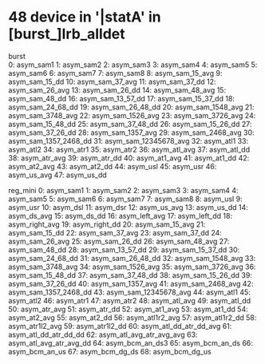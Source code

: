 # 48 device in '|statA' in [burst_]lrb_alldet
  burst                                             
0: asym_sam1
1: asym_sam2
2: asym_sam3
3: asym_sam4
4: asym_sam5
5: asym_sam6
6: asym_sam7
7: asym_sam8
8: asym_sam_15_avg
9: asym_sam_15_dd
10: asym_sam_37_avg
11: asym_sam_37_dd
12: asym_sam_26_avg
13: asym_sam_26_dd
14: asym_sam_48_avg
15: asym_sam_48_dd
16: asym_sam_13_57_dd
17: asym_sam_15_37_dd
18: asym_sam_24_68_dd
19: asym_sam_26_48_dd
20: asym_sam_1548_avg
21: asym_sam_3748_avg
22: asym_sam_1526_avg
23: asym_sam_3726_avg
24: asym_sam_15_48_dd
25: asym_sam_37_48_dd
26: asym_sam_15_26_dd
27: asym_sam_37_26_dd
28: asym_sam_1357_avg
29: asym_sam_2468_avg
30: asym_sam_1357_2468_dd
31: asym_sam_12345678_avg
32: asym_atl1
33: asym_atl2
34: asym_atr1
35: asym_atr2
36: asym_atl_avg
37: asym_atl_dd
38: asym_atr_avg
39: asym_atr_dd
40: asym_at1_avg
41: asym_at1_dd
42: asym_at2_avg
43: asym_at2_dd
44: asym_usl
45: asym_usr
46: asym_us_avg
47: asym_us_dd


  reg_mini
0: asym_sam1
1: asym_sam2
2: asym_sam3
3: asym_sam4
4: asym_sam5
5: asym_sam6
6: asym_sam7
7: asym_sam8
8: asym_usl
9: asym_usr
10: asym_dsl
11: asym_dsr
12: asym_us_avg
13: asym_us_dd
14: asym_ds_avg
15: asym_ds_dd
16: asym_left_avg
17: asym_left_dd
18: asym_right_avg
19: asym_right_dd
20: asym_sam_15_avg
21: asym_sam_15_dd
22: asym_sam_37_avg
23: asym_sam_37_dd
24: asym_sam_26_avg
25: asym_sam_26_dd
26: asym_sam_48_avg
27: asym_sam_48_dd
28: asym_sam_13_57_dd
29: asym_sam_15_37_dd
30: asym_sam_24_68_dd
31: asym_sam_26_48_dd
32: asym_sam_1548_avg
33: asym_sam_3748_avg
34: asym_sam_1526_avg
35: asym_sam_3726_avg
36: asym_sam_15_48_dd
37: asym_sam_37_48_dd
38: asym_sam_15_26_dd
39: asym_sam_37_26_dd
40: asym_sam_1357_avg
41: asym_sam_2468_avg
42: asym_sam_1357_2468_dd
43: asym_sam_12345678_avg
44: asym_atl1
45: asym_atl2
46: asym_atr1
47: asym_atr2
48: asym_atl_avg
49: asym_atl_dd
50: asym_atr_avg
51: asym_atr_dd
52: asym_at1_avg
53: asym_at1_dd
54: asym_at2_avg
55: asym_at2_dd
56: asym_atl1r2_avg
57: asym_atl1r2_dd
58: asym_atr1l2_avg
59: asym_atr1l2_dd
60: asym_atl_dd_atr_dd_avg
61: asym_atl_dd_atr_dd_dd
62: asym_atl_avg_atr_avg_avg
63: asym_atl_avg_atr_avg_dd
64: asym_bcm_an_ds3
65: asym_bcm_an_ds
66: asym_bcm_an_us
67: asym_bcm_dg_ds
68: asym_bcm_dg_us
